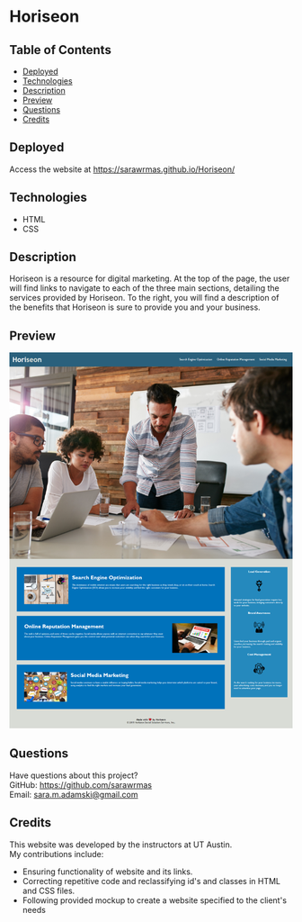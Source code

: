 # Horiseon

## Table of Contents
* [Deployed](#deployed)
* [Technologies](#technologies)
* [Description](#description)
* [Preview](#preview)
* [Questions](#questions)
* [Credits](#credits)

## Deployed
Access the website at https://sarawrmas.github.io/Horiseon/

## Technologies
* HTML
* CSS

## Description
Horiseon is a resource for digital marketing. At the top of the page, the user will
find links to navigate to each of the three main sections, detailing the services 
provided by Horiseon. To the right, you will find a description of the benefits that Horiseon is sure to provide you and your business.

## Preview
![Screenshot](./assets/images/screenshot.png)

## Questions
Have questions about this project?  
GitHub: https://github.com/sarawrmas  
Email: sara.m.adamski@gmail.com

## Credits
This website was developed by the instructors at UT Austin.  
My contributions include:
* Ensuring functionality of website and its links.
* Correcting repetitive code and reclassifying id's and classes in HTML and CSS files.
* Following provided mockup to create a website specified to the client's needs